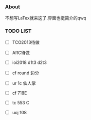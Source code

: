 ### About

不想写LaTex就来这了.界面也挺简介的qwq

### TODO LIST

- [ ] TCO2013待做

- [ ] ARC待做

- [ ] ioi2018 d1t3 d2t3

- [ ] cf round 边分

- [ ] ur 1c 仙人掌

- [ ] cf 718E

- [ ] tc 553 C

- [ ] uoj 108
